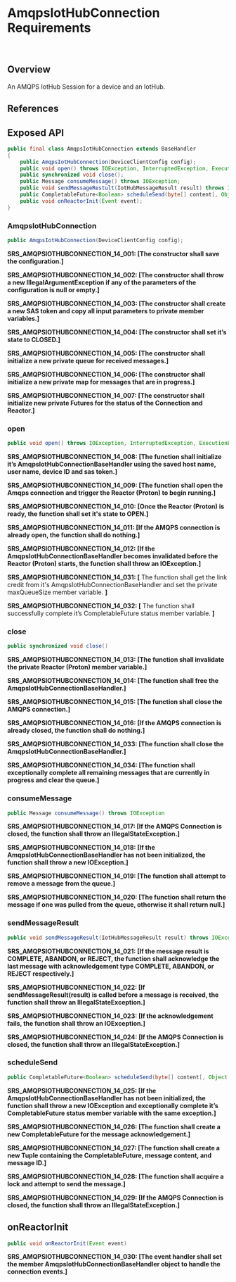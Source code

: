 # AmqpsIotHubConnection Requirements
 
## Overview

An AMQPS IotHub Session for a device and an IotHub.

## References

## Exposed API

```java
public final class AmqpsIotHubConnection extends BaseHandler
{
	public AmqpsIotHubConnection(DeviceClientConfig config);
	public void open() throws IOException, InterruptedException, ExecutionException;
	public synchronized void close();
	public Message consumeMessage() throws IOException;
	public void sendMessageRestult(IotHubMessageResult result) throws IOException;
	public CompletableFuture<Boolean> scheduleSend(byte[] content[, Object messageId);
	public void onReactorInit(Event event);
}
```


### AmqpsIotHubConnection

```java
public AmqpsIotHubConnection(DeviceClientConfig config);
```

**SRS_AMQPSIOTHUBCONNECTION_14_001: [**The constructor shall save the configuration.**]**

**SRS_AMQPSIOTHUBCONNECTION_14_002: [**The constructor shall throw a new IllegalArgumentException if any of the parameters of the configuration is null or empty.**]**

**SRS_AMQPSIOTHUBCONNECTION_14_003: [**The constructor shall create a new SAS token and copy all input parameters to private member variables.**]**

**SRS_AMQPSIOTHUBCONNECTION_14_004: [**The constructor shall set it’s state to CLOSED.**]**

**SRS_AMQPSIOTHUBCONNECTION_14_005: [**The constructor shall initialize a new private queue for received messages.**]**

**SRS_AMQPSIOTHUBCONNECTION_14_006: [**The constructor shall initialize a new private map for messages that are in progress.**]**

**SRS_AMQPSIOTHUBCONNECTION_14_007: [**The constructor shall initialize new private Futures for the status of the Connection and Reactor.**]**


### open

```java
public void open() throws IOException, InterruptedException, ExecutionException
```

**SRS_AMQPSIOTHUBCONNECTION_14_008: [**The function shall initialize it’s AmqpsIotHubConnectionBaseHandler using the saved host name, user name, device ID and sas token.**]**

**SRS_AMQPSIOTHUBCONNECTION_14_009: [**The function shall open the Amqps connection and trigger the Reactor (Proton) to begin running.**]**

**SRS_AMQPSIOTHUBCONNECTION_14_010: [**Once the Reactor (Proton) is ready, the function shall set it's state to OPEN.**]**

**SRS_AMQPSIOTHUBCONNECTION_14_011: [**If the AMQPS connection is already open, the function shall do nothing.**]**

**SRS_AMQPSIOTHUBCONNECTION_14_012: [**If the AmqpsIotHubConnectionBaseHandler becomes invalidated before the Reactor (Proton) starts, the function shall throw an IOException.**]**

**SRS_AMQPSIOTHUBCONNECTION_14_031: [** The function shall get the link credit from it's AmqpsIotHubConnectionBaseHandler and set the private maxQueueSize member variable. **]**

**SRS_AMQPSIOTHUBCONNECTION_14_032: [** The function shall successfully complete it’s CompletableFuture status member variable. **]**

### close

```java
public synchronized void close()
```

**SRS_AMQPSIOTHUBCONNECTION_14_013: [**The function shall invalidate the private Reactor (Proton) member variable.**]**

**SRS_AMQPSIOTHUBCONNECTION_14_014: [**The function shall free the AmqpsIotHubConnectionBaseHandler.**]**

**SRS_AMQPSIOTHUBCONNECTION_14_015: [**The function shall close the AMQPS connection.**]**

**SRS_AMQPSIOTHUBCONNECTION_14_016: [**If the AMQPS connection is already closed, the function shall do nothing.**]**

**SRS_AMQPSIOTHUBCONNECTION_14_033: [**The function shall close the AmqpsIotHubConnectionBaseHandler.**]**

**SRS_AMQPSIOTHUBCONNECTION_14_034: [**The function shall exceptionally complete all remaining messages that are currently in progress and clear the queue.**]**

### consumeMessage

```java
public Message consumeMessage() throws IOException
```

**SRS_AMQPSIOTHUBCONNECTION_14_017: [**If the AMQPS Connection is closed, the function shall throw an IllegalStateException.**]**

**SRS_AMQPSIOTHUBCONNECTION_14_018: [**If the AmqpsIotHubConnectionBaseHandler has not been initialized, the function shall throw a new IOException.**]**

**SRS_AMQPSIOTHUBCONNECTION_14_019: [**The function shall attempt to remove a message from the queue.**]**

**SRS_AMQPSIOTHUBCONNECTION_14_020: [**The function shall return the message if one was pulled from the queue, otherwise it shall return null.**]**


### sendMessageResult

```java
public void sendMessageResult(IotHubMessageResult result) throws IOException
```

**SRS_AMQPSIOTHUBCONNECTION_14_021: [**If the message result is COMPLETE, ABANDON, or REJECT, the function shall acknowledge the last message with acknowledgement type COMPLETE, ABANDON, or REJECT respectively.**]**

**SRS_AMQPSIOTHUBCONNECTION_14_022: [**If sendMessageResult(result) is called before a message is received, the function shall throw an IllegalStateException.**]**

**SRS_AMQPSIOTHUBCONNECTION_14_023: [**If the acknowledgement fails, the function shall throw an IOException.**]**

**SRS_AMQPSIOTHUBCONNECTION_14_024: [**If the AMQPS Connection is closed, the function shall throw an IllegalStateException.**]**


### scheduleSend

```java
public CompletableFuture<Boolean> scheduleSend(byte[] content[, Object messageId) throws IOException
```

**SRS_AMQPSIOTHUBCONNECTION_14_025: [**If the AmqpsIotHubConnectionBaseHandler has not been initialized, the function shall throw a new IOException and exceptionally complete it’s CompletableFuture status member variable with the same exception.**]**

**SRS_AMQPSIOTHUBCONNECTION_14_026: [**The function shall create a new CompletableFuture for the message acknowledgement.**]**

**SRS_AMQPSIOTHUBCONNECTION_14_027: [**The function shall create a new Tuple containing the CompletableFuture, message content, and message ID.**]**

**SRS_AMQPSIOTHUBCONNECTION_14_028: [**The function shall acquire a lock and attempt to send the message.**]**

**SRS_AMQPSIOTHUBCONNECTION_14_029: [**If the AMQPS Connection is closed, the function shall throw an IllegalStateException.**]**


## onReactorInit

```java
public void onReactorInit(Event event)
```

**SRS_AMQPSIOTHUBCONNECTION_14_030: [**The event handler shall set the member AmqpsIotHubConnectionBaseHandler object to handle the connection events.**]**